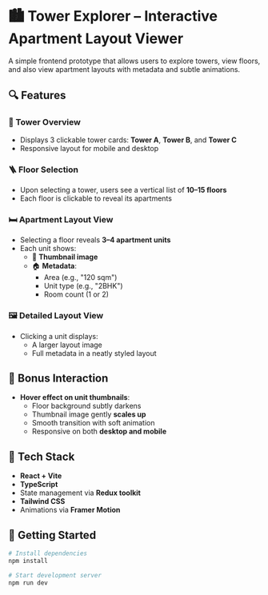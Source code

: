 # 🏙️ Tower Explorer – Interactive Apartment Layout Viewer

A simple frontend prototype that allows users to explore towers, view floors, and also view apartment layouts with  metadata and subtle animations.

## 🔍 Features

### 🏢 Tower Overview
- Displays 3 clickable tower cards: **Tower A**, **Tower B**, and **Tower C**
- Responsive layout for mobile and desktop

### 🪜 Floor Selection
- Upon selecting a tower, users see a vertical  list of **10–15 floors**
- Each floor is clickable to reveal its apartments

### 🛏️ Apartment Layout View
- Selecting a floor reveals **3–4 apartment units**
- Each unit shows:
  - 📸 **Thumbnail image** 
  - 🏠 **Metadata**:
    - Area (e.g., "120 sqm")
    - Unit type (e.g., "2BHK")
    - Room count (1 or 2)

### 🖼️ Detailed Layout View
- Clicking a unit displays:
  - A larger layout image
  - Full metadata in a neatly styled layout

## 🌟 Bonus Interaction
- **Hover effect on unit thumbnails**:
  - Floor background subtly darkens
  - Thumbnail image gently **scales up**
  - Smooth transition with soft animation
  - Responsive on both **desktop and mobile**

## 🧱 Tech Stack
- **React + Vite**
- **TypeScript**
- State management via **Redux toolkit**
- **Tailwind CSS** 
- Animations via  **Framer Motion**

## 🚀 Getting Started

```bash
# Install dependencies
npm install

# Start development server
npm run dev